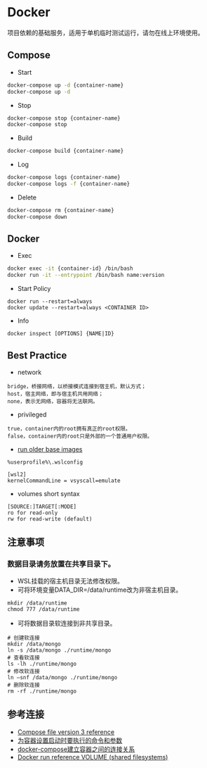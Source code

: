 # Docker
项目依赖的基础服务，适用于单机临时测试运行，请勿在线上环境使用。

## Compose
- Start
```bash
docker-compose up -d {container-name}
docker-compose up -d
```
- Stop
```bash
docker-compose stop {container-name}
docker-compose stop
```
- Build
```bash
docker-compose build {container-name}
```
- Log
```bash
docker-compose logs {container-name}
docker-compose logs -f {container-name}
```
- Delete
```bash
docker-compose rm {container-name}
docker-compose down
```

## Docker
- Exec
```bash
docker exec -it {container-id} /bin/bash
docker run -it --entrypoint /bin/bash name:version
```
- Start Policy
```
docker run --restart=always
docker update --restart=always <CONTAINER ID>
```
- Info
```
docker inspect [OPTIONS] {NAME|ID}
```

## Best Practice
- network
```
bridge，桥接网络，以桥接模式连接到宿主机，默认方式；
host，宿主网络，即与宿主机共用网络；
none，表示无网络，容器将无法联网。
```
- privileged
```
true，container内的root拥有真正的root权限。
false，container内的root只是外部的一个普通用户权限。
```
- [run older base images](https://github.com/microsoft/WSL/issues/4694)
```
%userprofile%\.wslconfig

[wsl2]
kernelCommandLine = vsyscall=emulate
```
- volumes short syntax
```
[SOURCE:]TARGET[:MODE]
ro for read-only
rw for read-write (default)
```

## 注意事项

### 数据目录请务放置在共享目录下。
- WSL挂载的宿主机目录无法修改权限。
- 可将环境变量DATA_DIR=/data/runtime改为非宿主机目录。
```
mkdir /data/runtime
chmod 777 /data/runtime
```
- 可将数据目录软连接到非共享目录。
```
# 创建软连接
mkdir /data/mongo
ln -s /data/mongo ./runtime/mongo
# 查看软连接
ls -lh ./runtime/mongo
# 修改软连接
ln –snf /data/mongo ./runtime/mongo
# 删除软连接
rm -rf ./runtime/mongo
```

## 参考连接
- [Compose file version 3 reference](https://docs.docker.com/compose/compose-file/compose-file-v3/)
- [为容器设置启动时要执行的命令和参数](https://kubernetes.io/zh/docs/tasks/inject-data-application/define-command-argument-container/)
- [docker-compose建立容器之间的连接关系](https://www.jianshu.com/p/1e80c2866a9d)
- [Docker run reference VOLUME (shared filesystems)](https://docs.docker.com/engine/reference/run/#volume-shared-filesystems)
